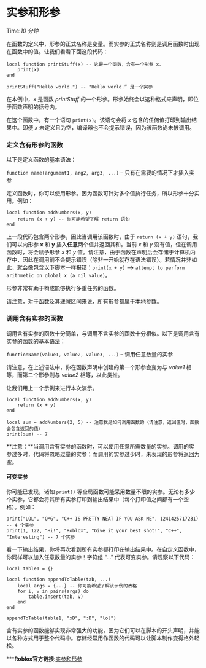 # 实参和形参 
Time:<em>10  分钟</em>

在函数的定义中，形参的正式名称是变量。而实参的正式名称则是调用函数时出现在函数中的值。让我们看看下面这段代码：
    
    
    local function printStuff(x) -- 这是一个函数，含有一个形参 x。
    	print(x)
    end
    
    printStuff("Hello world.") -- "Hello world.” 是一个实参
    

在本例中，_x_ 是函数 _printStuff_ 的一个形参。形参始终会以这种格式来声明，即位于函数声明的括号内。

在这个函数中，有一个语句 `print(x)`。该语句会将 _x_ 包含的任何值打印到输出结果中。即便 _x_ 未定义且为空，编译器也不会提示错误，因为该函数尚未被调用。

### 定义含有形参的函数

以下是定义函数的基本语法：

`function name(argument1, arg2, arg3, ...)` – 只有在需要的情况下才插入实参

定义函数时，你可以使用形参。因为函数可针对多个值执行任务，所以形参十分实用。例如：
    
    
    local function addNumbers(x, y)
    	return (x + y) -- 你可能希望了解 return 语句
    end
    

上一段代码包含两个形参，因此当调用该函数时，由于 `return (x + y)` 语句，我们可以向形参 **x** 和 **y** 插入**任意**两个值并返回其和。当前 _x_ 和 _y_ 没有值，但在调用函数时，将会赋予形参 _x_ 和 _y_ 值。请注意，由于函数在声明后会存储于计算机内存中，因此在调用前不会提示错误（除非一开始就存在语法错误）。若情况并非如此，就会像包含以下脚本一样报错：`print(x + y)` \--> `attempt to perform arithmetic on global x (a nil value)`。

形参非常有助于构成能够执行多重任务的函数。

请注意，对于函数及其递减区间来说，所有形参都属于本地参数。

### 调用含有实参的函数

调用含有实参的函数十分简单，与调用不含实参的函数十分相似。以下是调用含有实参的函数的基本语法：

`functionName(value1, value2, value3, ...)` – 调用任意数量的实参

请注意，在上述语法中，你在函数声明中创建的第一个形参会变为与 _value1_ 相等，而第二个形参则与 _value2_ 相等，以此类推。

让我们用上一个示例来进行本次演示。
    
    
    local function addNumbers(x, y)
    	return (x + y)
    end
    
    local sum = addNumbers(2, 5) -- 注意我是如何调用函数的（请注意，返回值时，函数会包含返回的值）
    print(sum) -- 7
    

**注意：**当调用含有实参的函数时，可以使用任意所需数量的实参。调用的实参过多时，代码将忽略过量的实参；而调用的实参过少时，未表现的形参将返回为空。

#### 可变实参

你可能已发现，诸如 `print()` 等全局函数可能采用数量不限的实参。无论有多少个实参，它都会将其所有实参打印到输出结果中（每个打印值之间都有一个空格）。例如：
    
    
    print("LOL", "OMG", "C++ IS PRETTY NEAT IF YOU ASK ME", 1241425717231) -- 4 个实参
    print(1, 122, "Hi!", "Roblox", "Give it your best shot!", "C++", "Interesting") -- 7 个实参
    

看一下输出结果，你将再次看到所有实参都打印在输出结果中。在自定义函数中，你同样可以加入任意数量的实参！字符组 “…” 代表可变实参。请观察以下代码：
    
    
    local table1 = {}
    
    local function appendToTable(tab, ...)
    	local args = {...} -- 你可能希望了解该示例的表格
    	for i, v in pairs(args) do
    		table.insert(tab, v)
    	end
    end
    
    appendToTable(table1, "xD", ":D", "lol")
    

含有实参的函数能够实现非常强大的功能，因为它们可以在脚本的开头声明，并能以各种方式用于整个代码中。存储经常用作函数的代码可以让脚本制作变得格外轻松。



***__Roblox官方链接__:[实参和形参](https://developer.roblox.com/zh-cn/articles/Arguments-and-Parameters)